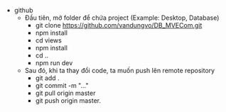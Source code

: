 - github
    - Đầu tiên, mở folder để chứa project (Example: Desktop, Database) 
        - git clone https://github.com/vandungvo/DB_MVECom.git 
        - npm install
        - cd views
        - npm install
        - cd ..
        - npm run dev
    - Sau đó, khi ta thay đổi code, ta muốn push lên remote repository
        - git add .
        - git commit -m "..."
        - git pull origin master
        - git push origin master.
